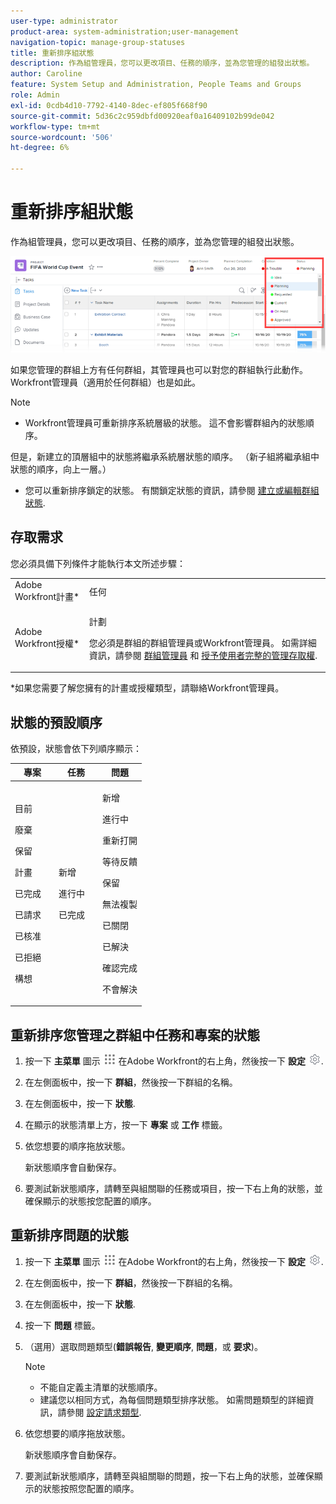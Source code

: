 ```yaml
---
user-type: administrator
product-area: system-administration;user-management
navigation-topic: manage-group-statuses
title: 重新排序組狀態
description: 作為組管理員，您可以更改項目、任務的順序，並為您管理的組發出狀態。
author: Caroline
feature: System Setup and Administration, People Teams and Groups
role: Admin
exl-id: 0cdb4d10-7792-4140-8dec-ef805f668f90
source-git-commit: 5d36c2c959dbfd00920eaf0a16409102b99de042
workflow-type: tm+mt
source-wordcount: '506'
ht-degree: 6%

---
```


# 重新排序組狀態

作為組管理員，您可以更改項目、任務的順序，並為您管理的組發出狀態。

<!--
The system version of this snippet mentions a single group because a sysadmin call also reorder statuses there. Group admin version of this article is still needed.
-->

![](assets/statuses.png)

如果您管理的群組上方有任何群組，其管理員也可以對您的群組執行此動作。 Workfront管理員（適用於任何群組）也是如此。

>[!NOTE]
>
>* Workfront管理員可重新排序系統層級的狀態。 這不會影響群組內的狀態順序。
>
>  但是，新建立的頂層組中的狀態將繼承系統層狀態的順序。 （新子組將繼承組中狀態的順序，向上一層。）
>
>* 您可以重新排序鎖定的狀態。 有關鎖定狀態的資訊，請參閱 [建立或編輯群組狀態](../../../administration-and-setup/manage-groups/manage-group-statuses/create-or-edit-a-group-status.md).
>


## 存取需求

您必須具備下列條件才能執行本文所述步驟：

<table style="table-layout:auto"> 
 <col> 
 <col> 
 <tbody> 
  <tr> 
   <td role="rowheader">Adobe Workfront計畫* </td> 
   <td>任何</td> 
  </tr> 
  <tr data-mc-conditions="SnippetConditions-wf-groups.groups"> 
   <td role="rowheader">Adobe Workfront授權*</td> 
   <td> <p>計劃 </p> <p>您必須是群組的群組管理員或Workfront管理員。 如需詳細資訊，請參閱 <a href="../../../administration-and-setup/manage-groups/group-roles/group-administrators.md" class="MCXref xref">群組管理員</a> 和 <a href="../../../administration-and-setup/add-users/configure-and-grant-access/grant-a-user-full-administrative-access.md" class="MCXref xref">授予使用者完整的管理存取權</a>.</p> </td> 
  </tr> 
 </tbody> 
</table>

&#42;如果您需要了解您擁有的計畫或授權類型，請聯絡Workfront管理員。

## 狀態的預設順序

依預設，狀態會依下列順序顯示：

<table style="table-layout:auto"> 
 <col> 
 <col> 
 <col> 
 <thead> 
  <tr> 
   <th width="33.33%">專案</th> 
   <th width="33.33%">任務</th> 
   <th width="33.33%">問題</th> 
  </tr> 
 </thead> 
 <tbody> 
  <tr> 
   <td> 
     <p>目前</p> 
     <p>廢棄</p> 
     <p> 保留 </p> 
     <p> 計畫 </p> 
     <p> 已完成 </p> 
     <p> 已請求 </p> 
     <p> 已核准 </p> 
     <p> 已拒絕 </p> 
     <p> 構想 </p> 
   </td> 
   <td> 
     <p>新增</p> 
     <p>進行中</p> 
     <p>已完成</p> 
   </td> 
   <td> 
     <p>新增</p> 
     <p>進行中</p> 
     <p>重新打開</p> 
     <p>等待反饋</p> 
     <p>保留</p> 
     <p>無法複製</p> 
     <p>已關閉</p> 
     <p>已解決</p> 
     <p>確認完成</p> 
     <p>不會解決</p> 
   </td> 
  </tr> 
 </tbody> 
</table>

## 重新排序您管理之群組中任務和專案的狀態

1. 按一下 **主菜單** 圖示 ![](assets/main-menu-icon.png) 在Adobe Workfront的右上角，然後按一下 **設定** ![](assets/gear-icon-settings.png).

1. 在左側面板中，按一下 **群組**，然後按一下群組的名稱。
1. 在左側面板中，按一下 **狀態**.
1. 在顯示的狀態清單上方，按一下 **專案** 或 **工作** 標籤。

1. 依您想要的順序拖放狀態。

   新狀態順序會自動保存。

1. 要測試新狀態順序，請轉至與組關聯的任務或項目，按一下右上角的狀態，並確保顯示的狀態按您配置的順序。

## 重新排序問題的狀態

1. 按一下 **主菜單** 圖示 ![](assets/main-menu-icon.png) 在Adobe Workfront的右上角，然後按一下 **設定** ![](assets/gear-icon-settings.png).

1. 在左側面板中，按一下 **群組**，然後按一下群組的名稱。
1. 在左側面板中，按一下 **狀態**.
1. 按一下 **問題** 標籤。
1. （選用）選取問題類型(**錯誤報告**, **變更順序**, **問題**，或 **要求**)。

   >[!NOTE]
   >
   >* 不能自定義主清單的狀態順序。
   >* 建議您以相同方式，為每個問題類型排序狀態。 如需問題類型的詳細資訊，請參閱 [設定請求類型](../../../administration-and-setup/set-up-workfront/configure-system-defaults/configure-request-types.md).


1. 依您想要的順序拖放狀態。

   新狀態順序會自動保存。

1. 要測試新狀態順序，請轉至與組關聯的問題，按一下右上角的狀態，並確保顯示的狀態按照您配置的順序。
